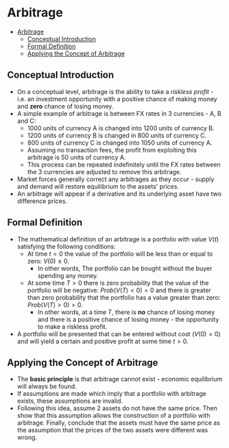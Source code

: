 # Arbitrage

- [Arbitrage](#arbitrage)
  - [Conceptual Introduction](#conceptual-introduction)
  - [Formal Definition](#formal-definition)
  - [Applying the Concept of Arbitrage](#applying-the-concept-of-arbitrage)

## Conceptual Introduction

- On a conceptual level, arbitrage is the ability to take a *riskless profit* - i.e. an investment opportunity with a positive chance of making money and **zero** chance of losing money.
- A simple example of arbitrage is between FX rates in 3 currencies - A, B and C:
  - 1000 units of currency A is changed into 1200 units of currency B.
  - 1200 units of currency B is changed in 800 units of currency C.
  - 800 units of currency C is changed into 1050 units of currency A.
  - Assuming no transaction fees, the profit from exploiting this arbitrage is 50 units of currency A.
  - This process can be repeated indefinitely until the FX rates between the 3 currencies are adjusted to remove this arbitrage.
- Market forces generally correct any arbitrages as they occur - supply and demand will restore equilibrium to the assets' prices.
- An arbitrage will appear if a derivative and its underlying asset have two difference prices.

## Formal Definition

- The mathematical definition of an arbitrage is a portfolio with value $V(t)$ satisfying the following conditions:
  - At time $t = 0$ the value of the portfolio will be less than or equal to zero: $V(0) \leq 0$.
    - In other words, The portfolio can be bought without the buyer spending any money.
  - At some time $T > 0$ there is zero probability that the value of the portfolio will be negative: $Prob(V(T) < 0) = 0$ and there is greater than zero probability that the portfolio has a value greater than zero: $Prob(V(T) > 0) > 0$.
    - In other words, at a time $T$, there is **no** chance of losing money and there is a positive chance of losing money - the opportunity to make a riskless profit.
- A portfolio will be presented that can be entered without cost ($V(0) = 0$) and will yield a certain and positive profit at some time $t > 0$.

## Applying the Concept of Arbitrage

- The **basic principle** is that arbitrage cannot exist - economic equilibrium will always be found.
- If assumptions are made which imply that a portfolio with arbitrage exists, these assumptions are invalid.
- Following this idea, assume 2 assets do not have the same price. Then show that this assumption allows the construction of a portfolio with arbitrage. Finally, conclude that the assets must have the same price as the assumption that the prices of the two assets were different was wrong.